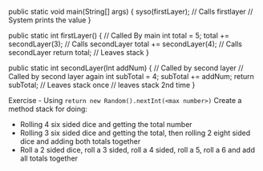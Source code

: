 

public static void main(String[] args) {
    syso(firstLayer); // Calls firstlayer 
    // System prints the value
}

public static int firstLayer() { // Called By main
    int total = 5;
    total += secondLayer(3); // Calls secondLayer 
    total += secondLayer(4); // Calls secondLayer
    return total; // Leaves stack
}

public static int secondLayer(Int addNum) { // Called by second layer // Called by second layer again
    int subTotal = 4;
    subTotal += addNum;
    return subTotal; // Leaves stack once // leaves stack 2nd time
}

Exercise - Using `return new Random().nextInt(<max number>)` Create a method stack for doing:
- Rolling 4 six sided dice and getting the total number
- Rolling 3 six sided dice and getting the total, then rolling 2 eight sided dice and adding both totals together
- Roll a 2 sided dice, roll a 3 sided, roll a 4 sided, roll a 5, roll a 6 and add all totals together


